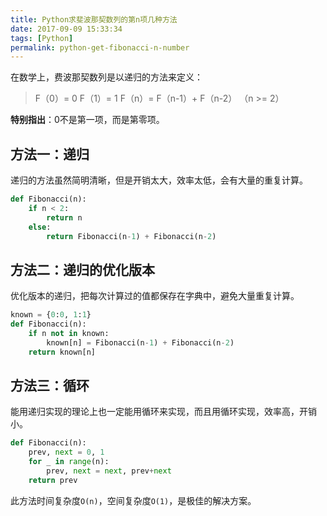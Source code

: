 ```yaml
---
title: Python求斐波那契数列的第n项几种方法
date: 2017-09-09 15:33:34
tags: [Python]
permalink: python-get-fibonacci-n-number
---
```

在数学上，费波那契数列是以递归的方法来定义：
> F（0）= 0
> F（1）= 1
> F（n）= F（n-1）+ F（n-2） （n >= 2）

**特别指出**：0不是第一项，而是第零项。
<!-- more -->
## 方法一：递归 ##
递归的方法虽然简明清晰，但是开销太大，效率太低，会有大量的重复计算。
```python
def Fibonacci(n):
    if n < 2:
        return n
    else:
        return Fibonacci(n-1) + Fibonacci(n-2)
```
## 方法二：递归的优化版本 ##
优化版本的递归，把每次计算过的值都保存在字典中，避免大量重复计算。
```python
known = {0:0, 1:1}
def Fibonacci(n):
    if n not in known:
        known[n] = Fibonacci(n-1) + Fibonacci(n-2)
    return known[n]
```
## 方法三：循环 ##
能用递归实现的理论上也一定能用循环来实现，而且用循环实现，效率高，开销小。
```python
def Fibonacci(n):
    prev, next = 0, 1
    for _ in range(n):
        prev, next = next, prev+next
    return prev
```
此方法时间复杂度`O(n)`，空间复杂度`O(1)`，是极佳的解决方案。